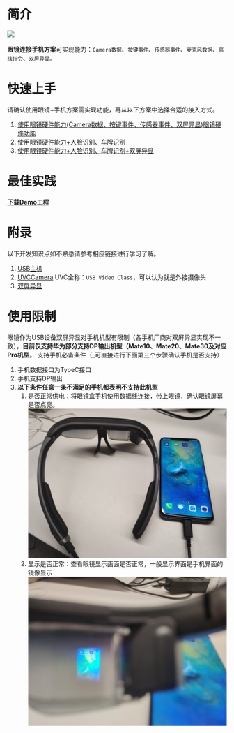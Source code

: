 <!-- toc -->        

# 简介

<img width="280" src="media/glassConnectMobile.png">

**眼镜连接手机方案**可实现能力：`Camera数据`、`按键事件`、`传感器事件`、`麦克风数据`、`离线指令`、`双屏异显`。

# 快速上手

请确认使用眼镜+手机方案需实现功能，再从以下方案中选择合适的接入方式。

1. [使用眼镜硬件能力(Camera数据、按键事件、传感器事件、双屏异显)眼镜硬件功能](glass_hardware.md#简介)
2. [使用眼镜硬件能力+人脸识别、车牌识别](ai.md)
3. [使用眼镜硬件能力+人脸识别、车牌识别+双屏异显](glass_ai_presentation.md)

# 最佳实践

**[下载Demo工程](https://static.rokidcdn.com/sdk/sdk_glassmobile_demo-177ebe7.zip)**


# 附录

以下开发知识点如不熟悉请参考相应链接进行学习了解。

1. [USB主机](https://developer.android.com/guide/topics/connectivity/usb/host?hl=zh-cn)
2. [UVCCamera](https://github.com/jiangdongguo/AndroidUSBCamera) UVC全称：`USB Video Class`，可以认为就是外接摄像头
3. [双屏异显](https://developer.android.com/reference/android/app/Presentation)

# 使用限制

眼镜作为USB设备双屏异显对手机机型有限制（各手机厂商对双屏异显实现不一致），**目前仅支持华为部分支持DP输出机型（Mate10、Mate20、Mate30及对应Pro机型**。
支持手机必备条件（_可直接进行下面第三个步骤确认手机是否支持）
    
 1. 手机数据接口为TypeC接口
 2. 手机支持DP输出
 3. **以下条件任意一条不满足的手机都表明不支持此机型**
    1. 是否正常供电：将眼镜盒手机使用数据线连接，带上眼镜，确认眼镜屏幕是否点亮。 ![步骤一](media/手机支持2.jpeg "是否正常供电")
    2. 显示是否正常：查看眼镜显示画面是否正常，一般显示界面是手机界面的镜像显示 ![步骤二](media/手机支持1.jpeg "显示是否正常")
       
    






